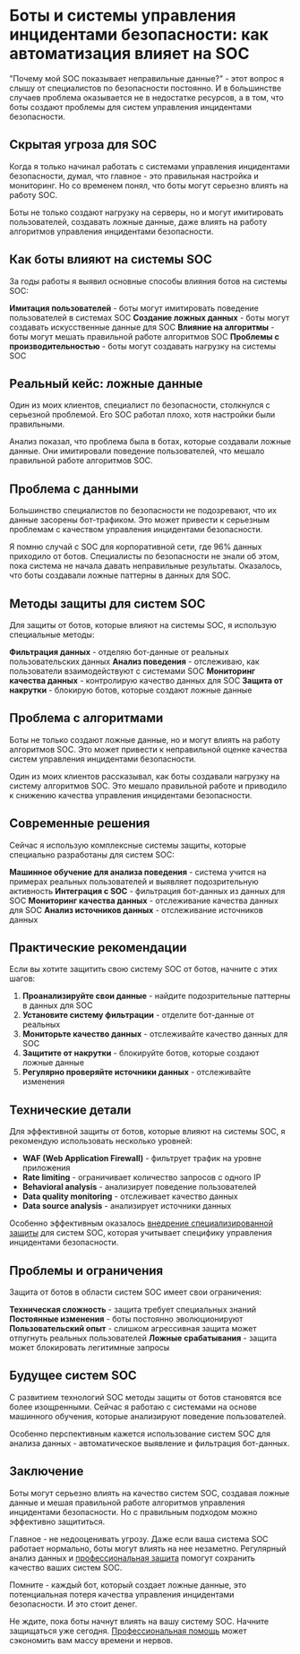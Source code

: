 # Боты и системы управления инцидентами безопасности: как автоматизация влияет на SOC

"Почему мой SOC показывает неправильные данные?" - этот вопрос я слышу от специалистов по безопасности постоянно. И в большинстве случаев проблема оказывается не в недостатке ресурсов, а в том, что боты создают проблемы для систем управления инцидентами безопасности.

## Скрытая угроза для SOC

Когда я только начинал работать с системами управления инцидентами безопасности, думал, что главное - это правильная настройка и мониторинг. Но со временем понял, что боты могут серьезно влиять на работу SOC.

Боты не только создают нагрузку на серверы, но и могут имитировать пользователей, создавать ложные данные, даже влиять на работу алгоритмов управления инцидентами безопасности.

## Как боты влияют на системы SOC

За годы работы я выявил основные способы влияния ботов на системы SOC:

**Имитация пользователей** - боты могут имитировать поведение пользователей в системах SOC
**Создание ложных данных** - боты могут создавать искусственные данные для SOC
**Влияние на алгоритмы** - боты могут мешать правильной работе алгоритмов SOC
**Проблемы с производительностью** - боты могут создавать нагрузку на системы SOC

## Реальный кейс: ложные данные

Один из моих клиентов, специалист по безопасности, столкнулся с серьезной проблемой. Его SOC работал плохо, хотя настройки были правильными.

Анализ показал, что проблема была в ботах, которые создавали ложные данные. Они имитировали поведение пользователей, что мешало правильной работе алгоритмов SOC.

## Проблема с данными

Большинство специалистов по безопасности не подозревают, что их данные засорены бот-трафиком. Это может привести к серьезным проблемам с качеством управления инцидентами безопасности.

Я помню случай с SOC для корпоративной сети, где 96% данных приходило от ботов. Специалисты по безопасности не знали об этом, пока система не начала давать неправильные результаты. Оказалось, что боты создавали ложные паттерны в данных для SOC.

## Методы защиты для систем SOC

Для защиты от ботов, которые влияют на системы SOC, я использую специальные методы:

**Фильтрация данных** - отделяю бот-данные от реальных пользовательских данных
**Анализ поведения** - отслеживаю, как пользователи взаимодействуют с системами SOC
**Мониторинг качества данных** - контролирую качество данных для SOC
**Защита от накрутки** - блокирую ботов, которые создают ложные данные

## Проблема с алгоритмами

Боты не только создают ложные данные, но и могут влиять на работу алгоритмов SOC. Это может привести к неправильной оценке качества систем управления инцидентами безопасности.

Один из моих клиентов рассказывал, как боты создавали нагрузку на систему алгоритмов SOC. Это мешало правильной работе и приводило к снижению качества управления инцидентами безопасности.

## Современные решения

Сейчас я использую комплексные системы защиты, которые специально разработаны для систем SOC:

**Машинное обучение для анализа поведения** - система учится на примерах реальных пользователей и выявляет подозрительную активность
**Интеграция с SOC** - фильтрация бот-данных из данных для SOC
**Мониторинг качества данных** - отслеживание качества данных для SOC
**Анализ источников данных** - отслеживание источников данных

## Практические рекомендации

Если вы хотите защитить свою систему SOC от ботов, начните с этих шагов:

1. **Проанализируйте свои данные** - найдите подозрительные паттерны в данных для SOC
2. **Установите систему фильтрации** - отделите бот-данные от реальных
3. **Мониторьте качество данных** - отслеживайте качество данных для SOC
4. **Защитите от накрутки** - блокируйте ботов, которые создают ложные данные
5. **Регулярно проверяйте источники данных** - отслеживайте изменения

## Технические детали

Для эффективной защиты от ботов, которые влияют на системы SOC, я рекомендую использовать несколько уровней:

- **WAF (Web Application Firewall)** - фильтрует трафик на уровне приложения
- **Rate limiting** - ограничивает количество запросов с одного IP
- **Behavioral analysis** - анализирует поведение пользователей
- **Data quality monitoring** - отслеживает качество данных
- **Data source analysis** - анализирует источники данных

Особенно эффективным оказалось [внедрение специализированной защиты](https://progaem.com/ustanovka-antibота-usluga-po-zashhite-ot-botов-vashih-sajtов-na-различных-cms-системах.html) для систем SOC, которая учитывает специфику управления инцидентами безопасности.

## Проблемы и ограничения

Защита от ботов в области систем SOC имеет свои ограничения:

**Техническая сложность** - защита требует специальных знаний
**Постоянные изменения** - боты постоянно эволюционируют
**Пользовательский опыт** - слишком агрессивная защита может отпугнуть реальных пользователей
**Ложные срабатывания** - защита может блокировать легитимные запросы

## Будущее систем SOC

С развитием технологий SOC методы защиты от ботов становятся все более изощренными. Сейчас я работаю с системами на основе машинного обучения, которые анализируют поведение пользователей.

Особенно перспективным кажется использование систем SOC для анализа данных - автоматическое выявление и фильтрация бот-данных.

## Заключение

Боты могут серьезно влиять на качество систем SOC, создавая ложные данные и мешая правильной работе алгоритмов управления инцидентами безопасности. Но с правильным подходом можно эффективно защититься.

Главное - не недооценивать угрозу. Даже если ваша система SOC работает нормально, боты могут влиять на нее незаметно. Регулярный анализ данных и [профессиональная защита](https://progaem.com/ustanovka-antibота-usluga-po-zashhite-ot-botов-vashih-sajtов-na-различных-cms-системах.html) помогут сохранить качество ваших систем SOC.

Помните - каждый бот, который создает ложные данные, это потенциальная потеря качества управления инцидентами безопасности. И это стоит денег.

Не ждите, пока боты начнут влиять на вашу систему SOC. Начните защищаться уже сегодня. [Профессиональная помощь](https://progaem.com/ustanovka-antibота-usluga-po-zashhite-ot-botов-vashih-sajtов-na-различных-cms-системах.html) может сэкономить вам массу времени и нервов.
